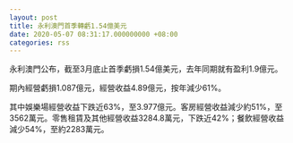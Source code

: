 ```yaml
---
layout: post
title: 永利澳門首季轉虧1.54億美元
date: 2020-05-07 08:31:17.000000000 +08:00
categories: rss
---
```


永利澳門公布，截至3月底止首季虧損1.54億美元，去年同期就有盈利1.9億元。

期內經營虧損1.087億元，經營收益4.89億元，按年減少61%。

其中娛樂場經營收益下跌近63%，至3.977億元。客房經營收益減少約51%，至3562萬元。零售租賃及其他經營收益3284.8萬元，下跌近42%；餐飲經營收益減少54%，至約2283萬元。
